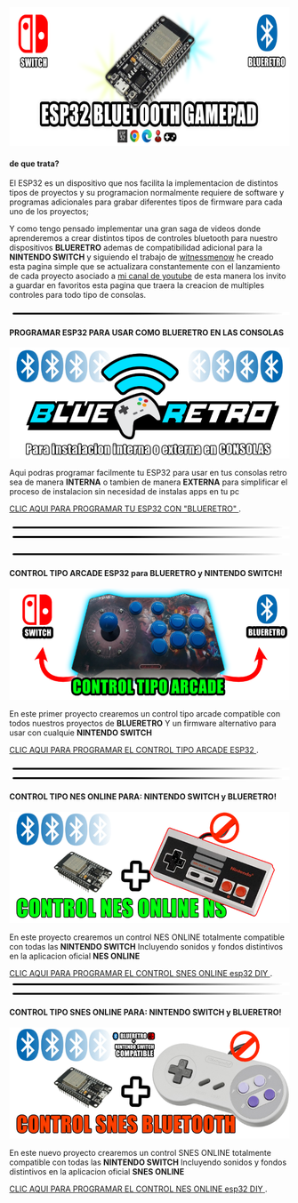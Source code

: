 

<img src="imagenes/ESP.png"
height="250">



#### de que trata?

El ESP32 es un dispositivo que nos facilita la implementacion de distintos tipos de proyectos y su programacion normalmente requiere de software y programas adicionales para grabar diferentes tipos de firmware para cada uno de los proyectos; 


Y como tengo pensado implementar una gran saga de videos donde aprenderemos a crear distintos tipos de controles bluetooth para nuestro dispositivos **BLUERETRO** ademas de compatibilidad adicional para la **NINTENDO SWITCH** y siguiendo el trabajo de [witnessmenow](https://github.com/witnessmenow/ESP-Web-Tools-Tutorial) he creado esta pagina simple que se actualizara constantemente con el lanzamiento de cada proyecto asociado a [mi canal de youtube](https://www.youtube.com/channel/UCewluu5y7lA4QnXBJa_AbwQ) de esta manera los invito a guardar en favoritos esta pagina que traera la creacion de multiples controles para todo tipo de consolas.

<img src="imagenes/line.png"
height="5">

#### PROGRAMAR ESP32 PARA USAR COMO BLUERETRO EN LAS CONSOLAS

<img src="imagenes/blueretro.png"
height="200">


Aqui podras programar facilmente tu ESP32 para usar en tus consolas retro
sea de manera **INTERNA** o tambien de manera **EXTERNA**
para simplificar el proceso de instalacion sin necesidad de instalas apps en tu pc



[CLIC AQUI PARA PROGRAMAR TU ESP32 CON "BLUERETRO" ](blueretro.md).

<img src="imagenes/line.png"
height="5">
<img src="imagenes/line.png"
height="5">

<img src="imagenes/line.png"
height="5">

#### CONTROL TIPO ARCADE ESP32 para BLUERETRO y NINTENDO SWITCH!

<img src="imagenes/arcade.png"
height="200">


En este primer proyecto crearemos un control
tipo arcade compatible con todos nuestros proyectos de 
**BLUERETRO** Y un firmware alternativo para usar con cualquie **NINTENDO SWITCH**



[CLIC AQUI PARA PROGRAMAR EL CONTROL TIPO ARCADE ESP32 ](arcade.md).

<img src="imagenes/line.png"
height="5">
<img src="imagenes/line.png"
height="5">
#### CONTROL TIPO NES ONLINE PARA: NINTENDO SWITCH y BLUERETRO!

<img src="imagenes/nes.png"
height="200">


En este proyecto crearemos un control
NES ONLINE totalmente compatible con todas las 
**NINTENDO SWITCH** Incluyendo sonidos y fondos distintivos en la aplicacion oficial **NES ONLINE**



[CLIC AQUI PARA PROGRAMAR EL CONTROL SNES ONLINE esp32 DIY ](nes.md).
<img src="imagenes/line.png"
height="5">
<img src="imagenes/line.png"
height="5">
#### CONTROL TIPO SNES ONLINE PARA: NINTENDO SWITCH y BLUERETRO!

<img src="imagenes/snes.png"
height="200">


En este nuevo proyecto crearemos un control
SNES ONLINE totalmente compatible con todas las 
**NINTENDO SWITCH** Incluyendo sonidos y fondos distintivos en la aplicacion oficial **SNES ONLINE**



[CLIC AQUI PARA PROGRAMAR EL CONTROL NES ONLINE esp32 DIY ](snes.md).